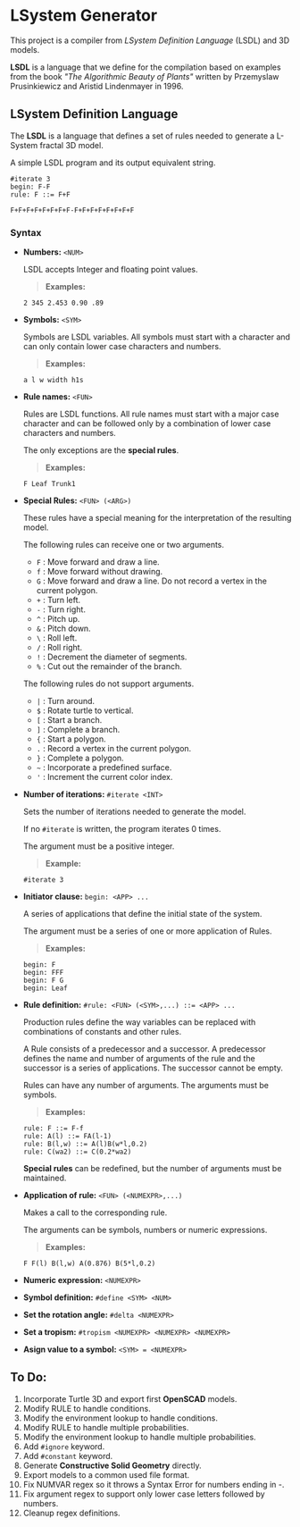 # LSystem Generator

This project is a compiler from _LSystem Definition Language_ (LSDL) and 3D models.

**LSDL** is a language that we define for the compilation based on examples from the book _"The Algorithmic Beauty of Plants"_ written by Przemyslaw Prusinkiewicz and Aristid Lindenmayer in 1996.

## LSystem Definition Language

The **LSDL** is a language that defines a set of rules needed to generate a L-System fractal 3D model.

A simple LSDL program and its output equivalent string.
```
#iterate 3
begin: F-F
rule: F ::= F+F
```
```
F+F+F+F+F+F+F+F-F+F+F+F+F+F+F+F
```
### Syntax
* **Numbers:** `<NUM>`

  LSDL accepts Integer and floating point values.

  >**Examples:**
  ```
  2 345 2.453 0.90 .89
  ```
* **Symbols:** `<SYM>`

  Symbols are LSDL variables. All symbols must start with a character and can only contain lower case characters and numbers.

  >**Examples:**
  ```
  a l w width h1s
  ```

* **Rule names:** `<FUN>`

  Rules are LSDL functions. All rule names must start with a major case character and can be followed only by a combination of lower case characters and numbers.

  The only exceptions are the **special rules**.

  >**Examples:**
  ```
  F Leaf Trunk1
  ```
* **Special Rules:** `<FUN> (<ARG>)`

  These rules have a special meaning for the interpretation of the resulting model.

  The following rules can receive one or two arguments.
  * `F` : Move forward and draw a line.
  * `f` : Move forward without drawing.
  * `G` : Move forward and draw a line. Do not record a vertex in the current polygon.
  * `+` : Turn left.
  * `-` : Turn right.
  * `^` : Pitch up.
  * `&` : Pitch down.
  * `\` : Roll left.
  * `/` : Roll right.
  * `!` : Decrement the diameter of segments.
  * `%` : Cut out the remainder of the branch.

  The following rules do not support arguments.
  * `|` : Turn around.
  * `$` : Rotate turtle to vertical.
  * `[` : Start a branch.
  * `]` : Complete a branch.
  * `{` : Start a polygon.
  * `.` : Record a vertex in the current polygon.
  * `}` : Complete a polygon.
  * `~` : Incorporate a predefined surface.
  * `'` : Increment the current color index.

* **Number of iterations:** `#iterate <INT>`

  Sets the number of iterations needed to generate the model.

  If no `#iterate` is written, the program iterates 0 times.

  The argument must be a positive integer.

  >**Example:**
  ```
  #iterate 3
  ```
* **Initiator clause:** `begin: <APP> ...`

  A series of applications that define the initial state of the system.

  The argument must be a series of one or more application of Rules.
  >**Examples:**
  ```
  begin: F
  begin: FFF
  begin: F G
  begin: Leaf
  ```
* **Rule definition:** `#rule: <FUN> (<SYM>,...) ::= <APP> ...`

  Production rules define the way variables can be replaced with combinations of constants and other rules.

  A Rule consists of a predecessor and a successor. A predecessor defines the name and number of arguments of the rule and the successor is a series of applications. The successor cannot be empty.

  Rules can have any number of arguments. The arguments must be symbols.

  >**Examples:**
  ```
  rule: F ::= F-f
  rule: A(l) ::= FA(l-1)
  rule: B(l,w) ::= A(l)B(w*l,0.2)
  rule: C(wa2) ::= C(0.2*wa2)
  ```

  **Special rules** can be redefined, but the number of arguments must be maintained.
* **Application of rule:** `<FUN> (<NUMEXPR>,...)`

  Makes a call to the corresponding rule.

  The arguments can be symbols, numbers or numeric expressions.

  >**Examples:**
  ```
  F F(l) B(l,w) A(0.876) B(5*l,0.2)
  ```
* **Numeric expression:** `<NUMEXPR>`
* **Symbol definition:** `#define <SYM> <NUM>`
* **Set the rotation angle:** `#delta <NUMEXPR>`
* **Set a tropism:** `#tropism <NUMEXPR> <NUMEXPR> <NUMEXPR>`
* **Asign value to a symbol:** `<SYM> = <NUMEXPR>`

## To Do:
1. Incorporate Turtle 3D and export first **OpenSCAD** models.
2. Modify RULE to handle conditions.
3. Modify the environment lookup to handle conditions.
4. Modify RULE to handle multiple probabilities.
5. Modify the environment lookup to handle multiple probabilities.
6. Add `#ignore` keyword.
7. Add `#constant` keyword.
8. Generate **Constructive Solid Geometry** directly.
9. Export models to a common used file format.
10. Fix NUMVAR regex so it throws a Syntax Error for numbers ending in -.
11. Fix argument regex to support only lower case letters followed by numbers.
12. Cleanup regex definitions.
